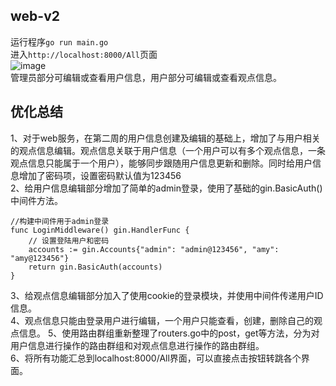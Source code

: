 ## web-v2 ##  
运行程序`go run main.go`   
进入`http://localhost:8000/All`页面   
![image](https://user-images.githubusercontent.com/24589721/180251701-35246951-7b34-4ab7-99b5-ab3c076d846d.png)    
管理员部分可编辑或查看用户信息，用户部分可编辑或查看观点信息。

## 优化总结 ##
1、对于web服务，在第二周的用户信息创建及编辑的基础上，增加了与用户相关的观点信息编辑。观点信息关联于用户信息（一个用户可以有多个观点信息，一条观点信息只能属于一个用户），能够同步跟随用户信息更新和删除。同时给用户信息增加了密码项，设置密码默认值为123456  
2、给用户信息编辑部分增加了简单的admin登录，使用了基础的gin.BasicAuth()中间件方法。    
```
//构建中间件用于admin登录
func LoginMiddleware() gin.HandlerFunc {
	// 设置登陆用户和密码
	accounts := gin.Accounts{"admin": "admin@123456", "amy": "amy@123456"}
	return gin.BasicAuth(accounts)
}
```
3、给观点信息编辑部分加入了使用cookie的登录模块，并使用中间件传递用户ID信息。   
4、观点信息只能由登录用户进行编辑，一个用户只能查看，创建，删除自己的观点信息。
5、使用路由群组重新整理了routers.go中的post，get等方法，分为对用户信息进行操作的路由群组和对观点信息进行操作的路由群组。      
6、将所有功能汇总到localhost:8000/All界面，可以直接点击按钮转跳各个界面。
